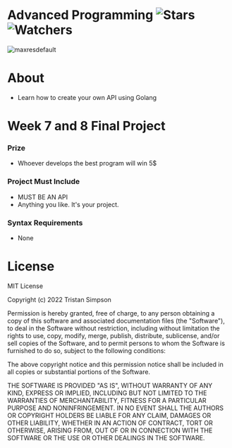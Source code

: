 # Advanced Programming ![Stars](https://img.shields.io/github/stars/Simpson-Computer-Technologies-Research/APC7-8?color=brightgreen) ![Watchers](https://img.shields.io/github/watchers/Simpson-Computer-Technologies-Research/APC7-8?label=Watchers)
![maxresdefault](https://user-images.githubusercontent.com/75189508/194362463-7f25767e-9d8d-4240-a5f1-1134ebd8e734.jpg)

# About
- Learn how to create your own API using Golang


# Week 7 and 8 Final Project

<h3>Prize</h3>

- Whoever develops the best program will win 5$

<h3>Project Must Include</h3>

- MUST BE AN API
- Anything you like. It's your project.


<h3>Syntax Requirements</h3>

- None

# License
MIT License

Copyright (c) 2022 Tristan Simpson

Permission is hereby granted, free of charge, to any person obtaining a copy of this software and associated documentation files (the "Software"), to deal in the Software without restriction, including without limitation the rights to use, copy, modify, merge, publish, distribute, sublicense, and/or sell copies of the Software, and to permit persons to whom the Software is furnished to do so, subject to the following conditions:

The above copyright notice and this permission notice shall be included in all copies or substantial portions of the Software.

THE SOFTWARE IS PROVIDED "AS IS", WITHOUT WARRANTY OF ANY KIND, EXPRESS OR IMPLIED, INCLUDING BUT NOT LIMITED TO THE WARRANTIES OF MERCHANTABILITY, FITNESS FOR A PARTICULAR PURPOSE AND NONINFRINGEMENT. IN NO EVENT SHALL THE AUTHORS OR COPYRIGHT HOLDERS BE LIABLE FOR ANY CLAIM, DAMAGES OR OTHER LIABILITY, WHETHER IN AN ACTION OF CONTRACT, TORT OR OTHERWISE, ARISING FROM, OUT OF OR IN CONNECTION WITH THE SOFTWARE OR THE USE OR OTHER DEALINGS IN THE SOFTWARE.
